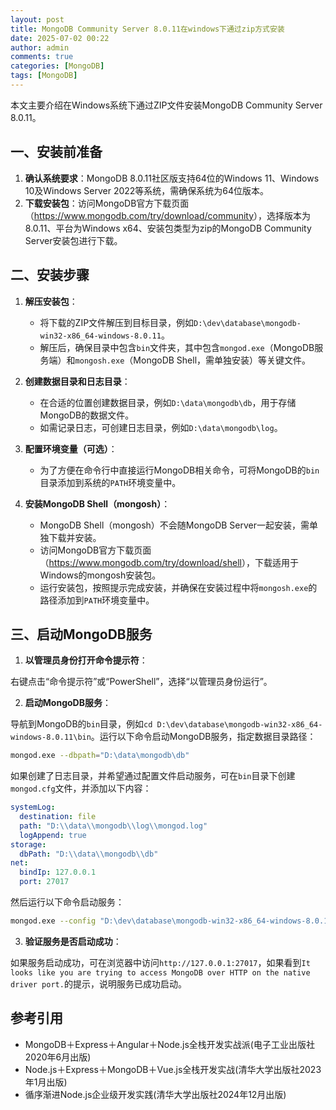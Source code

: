 ```yaml
---
layout: post
title: MongoDB Community Server 8.0.11在windows下通过zip方式安装
date: 2025-07-02 00:22
author: admin
comments: true
categories: [MongoDB]
tags: [MongoDB]
---
```


本文主要介绍在Windows系统下通过ZIP文件安装MongoDB Community Server 8.0.11。

<!-- more -->



## 一、安装前准备

1. **确认系统要求**：MongoDB 8.0.11社区版支持64位的Windows 11、Windows 10及Windows Server 2022等系统，需确保系统为64位版本。
2. **下载安装包**：访问MongoDB官方下载页面（<https://www.mongodb.com/try/download/community>），选择版本为8.0.11、平台为Windows x64、安装包类型为zip的MongoDB Community Server安装包进行下载。

## 二、安装步骤

1. **解压安装包**：

	* 将下载的ZIP文件解压到目标目录，例如`D:\dev\database\mongodb-win32-x86_64-windows-8.0.11`。
	* 解压后，确保目录中包含`bin`文件夹，其中包含`mongod.exe`（MongoDB服务端）和`mongosh.exe`（MongoDB Shell，需单独安装）等关键文件。

2. **创建数据目录和日志目录**：

	* 在合适的位置创建数据目录，例如`D:\data\mongodb\db`，用于存储MongoDB的数据文件。
	* 如需记录日志，可创建日志目录，例如`D:\data\mongodb\log`。

3. **配置环境变量（可选）**：

	* 为了方便在命令行中直接运行MongoDB相关命令，可将MongoDB的`bin`目录添加到系统的`PATH`环境变量中。

4. **安装MongoDB Shell（mongosh）**：

	* MongoDB Shell（mongosh）不会随MongoDB Server一起安装，需单独下载并安装。
	* 访问MongoDB官方下载页面（<https://www.mongodb.com/try/download/shell>），下载适用于Windows的mongosh安装包。
	* 运行安装包，按照提示完成安装，并确保在安装过程中将`mongosh.exe`的路径添加到`PATH`环境变量中。

## 三、启动MongoDB服务

1. **以管理员身份打开命令提示符**：


右键点击“命令提示符”或“PowerShell”，选择“以管理员身份运行”。

2. **启动MongoDB服务**：


导航到MongoDB的`bin`目录，例如`cd D:\dev\database\mongodb-win32-x86_64-windows-8.0.11\bin`。运行以下命令启动MongoDB服务，指定数据目录路径：

```bash
mongod.exe --dbpath="D:\data\mongodb\db"
```


如果创建了日志目录，并希望通过配置文件启动服务，可在`bin`目录下创建`mongod.cfg`文件，并添加以下内容：

```yaml
systemLog:
  destination: file
  path: "D:\\data\\mongodb\\log\\mongod.log"
  logAppend: true
storage:
  dbPath: "D:\\data\\mongodb\\db"
net:
  bindIp: 127.0.0.1
  port: 27017
```


然后运行以下命令启动服务：

```bash
mongod.exe --config "D:\dev\database\mongodb-win32-x86_64-windows-8.0.11\bin\mongod.cfg"
```

3. **验证服务是否启动成功**：


如果服务启动成功，可在浏览器中访问`http://127.0.0.1:27017`，如果看到`It looks like you are trying to access MongoDB over HTTP on the native driver port.`的提示，说明服务已成功启动。



## 参考引用


* MongoDB＋Express＋Angular＋Node.js全栈开发实战派(电子工业出版社2020年6月出版)
* Node.js＋Express＋MongoDB＋Vue.js全栈开发实战(清华大学出版社2023年1月出版)
* 循序渐进Node.js企业级开发实践(清华大学出版社2024年12月出版)